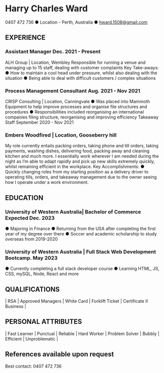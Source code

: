 # Harry Charles Ward

0407 472 736 ● Location - Perth, Australia ● hward.1508@gmail.com

## EXPERIENCE

### Assistant Manager Dec. 2021 - Present
ALH Group | Location, Wembley
Responsible for running a venue and managing up to 15 staff, dealing with customer complaints
Key Take-aways:
● How to maintain a cool head under pressure, whilst also dealing with the situation
● Being able to deal with difficult customers / complex situations

### Process Management Consultant Aug. 2021 - Nov 2021
CRISP Consulting | Location, Canningvale
● Was placed into Mammoth Equipment to help improve processes and organise file structures and procedures
● Responsibilities included reorganising an international companies filing structure, reorganising and improving efficiency
Takeaway Staff September 2020 - Nov 2021

### Embers Woodfired | Location, Gooseberry hill
My role currently entails packing orders, taking phone and till orders, taking payments, washing dishes, delivering food, packing
away and cleaning kitchen and much more. I essentially work wherever I am needed during the night as I’m able to adapt rapidly
and pick up new skills extremely quickly, whilst remaining efficient in the workplace.
Key Accomplishments:
● Quickly changing roles from my starting position as a delivery driver to operating tills, orders, and takeaway management
due to the owner seeing how I operate under a work environment.

## EDUCATION

### University of Western Australia| Bachelor of Commerce Expected Dec. 2023
● Majoring in Finance
● Returning from the USA after completing the first year of my degree over there
● Soccer and academic scholarship to study overseas from 2019-2020

### University of Western Australia | Full Stack Web Development Bootcamp. May 2023
● Currently completing a full stack developer course
● Learning HTML, JS, CSS, mySQL, Node, React and more 

## QUALIFICATIONS

| RSA | Approved Managers | White Card | Forklift Ticket | Certificate II Business |

## PERSONAL ATTRIBUTES

| Fast Learner | Punctual | Reliable | Hard Worker | Problem Solver | Bubbly | Efficient | Unproblematic |

## References available upon request

Best contact: 0407 472 736
